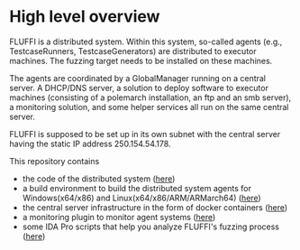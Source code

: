 <!---
Copyright 2017-2020 Siemens AG

Permission is hereby granted, free of charge, to any person obtaining a
copy of this software and associated documentation files (the
"Software"), to deal in the Software without restriction, including without
limitation the rights to use, copy, modify, merge, publish, distribute,
sublicense, and/or sell copies of the Software, and to permit persons to whom the
Software is furnished to do so, subject to the following conditions:

The above copyright notice and this permission notice shall be
included in all copies or substantial portions of the Software.

THE SOFTWARE IS PROVIDED "AS IS", WITHOUT WARRANTY OF ANY KIND, EXPRESS
OR IMPLIED, INCLUDING BUT NOT LIMITED TO THE WARRANTIES OF
MERCHANTABILITY, FITNESS FOR A PARTICULAR PURPOSE AND NONINFRINGEMENT. IN NO EVENT
SHALL THE AUTHORS OR COPYRIGHT HOLDERS BE LIABLE FOR ANY CLAIM, DAMAGES OR
OTHER LIABILITY, WHETHER IN AN ACTION OF CONTRACT, TORT OR OTHERWISE,
ARISING FROM, OUT OF OR IN CONNECTION WITH THE SOFTWARE OR THE USE OR OTHER
DEALINGS IN THE SOFTWARE.

Author(s): Thomas Riedmaier
-->

# High level overview

FLUFFI is a distributed system. Within this system, so-called agents (e.g., TestcaseRunners, TestcaseGenerators) are distributed to executor machines. The fuzzing target needs to be installed on these machines.

The agents are coordinated by a GlobalManager running on a central server. A DHCP/DNS server, a solution to deploy software to executor machines (consisting of a polemarch installation, an ftp and an smb server), a monitoring solution, and some helper services all run on the same central server.

FLUFFI is supposed to be set up in its own subnet with the central server having the static IP address 250.154.54.178.

This repository contains 
- the code of the distributed system ([here](core))
- a build environment to build the distributed system agents for Windows(x64/x86) and Linux(x64/x86/ARM/ARMarch64) ([here](build))
- the central server infrastructure in the form of docker containers ([here](srv))
- a monitoring plugin to monitor agent systems ([here](monitoring_client))
- some IDA Pro scripts that help you analyze FLUFFI's fuzzing process ([here](ida_scripts))
